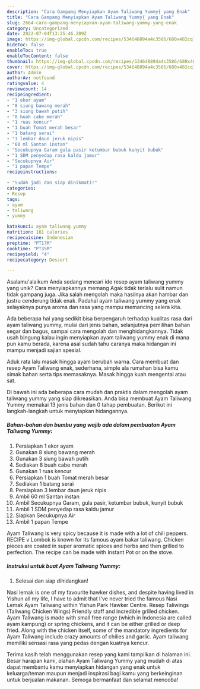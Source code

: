 ```yaml
---
description: "Cara Gampang Menyiapkan Ayam Taliwang Yummy{ yang Enak"
title: "Cara Gampang Menyiapkan Ayam Taliwang Yummy{ yang Enak"
slug: 2664-cara-gampang-menyiapkan-ayam-taliwang-yummy-yang-enak
category: Uncategorized
date: 2022-07-04T13:25:46.209Z
image: https://img-global.cpcdn.com/recipes/534648894a4c3586/680x482cq70/ayam-taliwang-yummy-foto-resep-utama.jpg
hideToc: false
enableToc: true
enableTocContent: false
thumbnail: https://img-global.cpcdn.com/recipes/534648894a4c3586/680x482cq70/ayam-taliwang-yummy-foto-resep-utama.jpg
cover: https://img-global.cpcdn.com/recipes/534648894a4c3586/680x482cq70/ayam-taliwang-yummy-foto-resep-utama.jpg
author: Admin
authorAv: notfound
ratingvalue: 4
reviewcount: 14
recipeingredient:
- "1 ekor ayam"
- "8 siung bawang merah"
- "3 siung bawah putih"
- "8 buah cabe merah"
- "1 ruas kencur"
- "1 buah Tomat merah besar"
- "1 batang serai"
- "3 lembar daun jeruk nipis"
- "60 ml Santan instan"
- "Secukupnya Garam gula pasir ketumbar bubuk kunyit bubuk"
- "1 SDM penyedap rasa kaldu jamur"
- "Secukupnya Air"
- "1 papan Tempe"
recipeinstructions:

- "Sudah jadi dan siap dinikmati!"
categories:
- Resep
tags:
- ayam
- taliwang
- yummy

katakunci: ayam taliwang yummy 
nutrition: 161 calories
recipecuisine: Indonesian
preptime: "PT17M"
cooktime: "PT35M"
recipeyield: "4"
recipecategory: Dessert

---
```



Asalamu'alaikum Anda sedang mencari ide resep ayam taliwang yummy yang unik? Cara menyiapkannya memang Agak tidak terlalu sulit namun tidak gampang juga. Jika salah mengolah maka hasilnya akan hambar dan justru cenderung tidak enak. Padahal ayam taliwang yummy yang enak selayaknya punya aroma dan rasa yang mampu memancing selera kita.


Ada beberapa hal yang sedikit bisa berpengaruh terhadap kualitas rasa dari ayam taliwang yummy, mulai dari jenis bahan, selanjutnya pemilihan bahan segar dan bagus, sampai cara mengolah dan menghidangkannya. Tidak usah bingung kalau ingin menyiapkan ayam taliwang yummy enak di mana pun kamu berada, karena asal sudah tahu caranya maka hidangan ini mampu menjadi sajian spesial.

Aduk rata lalu masak hingga ayam berubah warna. Cara membuat dan resep Ayam Taliwang enak, sederhana, simple ala rumahan bisa kamu simak bahan serta tips memasaknya. Masak hingga kuah mengental atau sat.


Di bawah ini ada beberapa cara mudah dan praktis dalam mengolah ayam taliwang yummy yang siap dikreasikan. Anda bisa membuat Ayam Taliwang Yummy memakai 13 jenis bahan dan 0 tahap pembuatan. Berikut ini langkah-langkah untuk menyiapkan hidangannya.

<!--inarticleads1-->

##### Bahan-bahan dan bumbu yang wajib ada dalam pembuatan Ayam Taliwang Yummy:

1. Persiapkan 1 ekor ayam
1. Gunakan 8 siung bawang merah
1. Gunakan 3 siung bawah putih
1. Sediakan 8 buah cabe merah
1. Gunakan 1 ruas kencur
1. Persiapkan 1 buah Tomat merah besar
1. Sediakan 1 batang serai
1. Persiapkan 3 lembar daun jeruk nipis
1. Ambil 60 ml Santan instan
1. Ambil Secukupnya Garam, gula pasir, ketumbar bubuk, kunyit bubuk
1. Ambil 1 SDM penyedap rasa kaldu jamur
1. Siapkan Secukupnya Air
1. Ambil 1 papan Tempe


Ayam Taliwang is very spicy because it is made with a lot of chili peppers. RECIPE v Lombok is known for its famous ayam bakar taliwang. Chicken pieces are coated in super aromatic spices and herbs and then grilled to perfection. The recipe can be made with Instant Pot or on the stove. 

<!--inarticleads2-->

##### Instruksi untuk buat Ayam Taliwang Yummy:


1. Selesai dan siap dihidangkan!

Nasi lemak is one of my favourite hawker dishes, and despite having lived in Yishun all my life, I have to admit that I&#39;ve never tried the famous Nasi Lemak Ayam Taliwang within Yishun Park Hawker Centre. Resep Taliwings (Taliwang Chicken Wings) Friendly staff and incredible grilled chicken. Ayam Taliwang is made with small free range (which in Indonesia are called ayam kampung) or spring chickens, and it can be either grilled or deep fried. Along with the chicken itself, some of the mandatory ingredients for Ayam Taliwang include crazy amounts of chilies and garlic. Ayam taliwang memiliki sensasi rasa yang pedas dengan kuatnya kencur. 

Terima kasih telah menggunakan resep yang kami tampilkan di halaman ini. Besar harapan kami, olahan Ayam Taliwang Yummy yang mudah di atas dapat membantu kamu menyiapkan hidangan yang enak untuk keluarga/teman maupun menjadi inspirasi bagi kamu yang berkeinginan untuk berjualan makanan. Semoga bermanfaat dan selamat mencoba!
